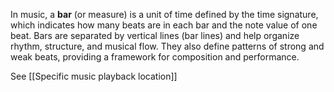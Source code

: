 In music, a **bar** (or measure) is a unit of time defined by the time signature, which indicates how many beats are in each bar and the note value of one beat. Bars are separated by vertical lines (bar lines) and help organize rhythm, structure, and musical flow. They also define patterns of strong and weak beats, providing a framework for composition and performance.

See [[Specific music playback location]]